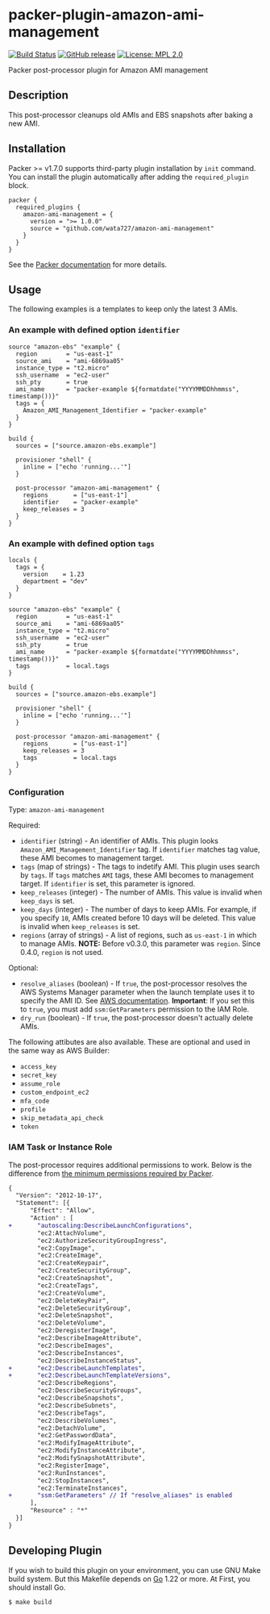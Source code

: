 # packer-plugin-amazon-ami-management

[![Build Status](https://github.com/wata727/packer-plugin-amazon-ami-management/workflows/build/badge.svg?branch=master)](https://github.com/wata727/packer-plugin-amazon-ami-management/actions)
[![GitHub release](https://img.shields.io/github/release/wata727/packer-plugin-amazon-ami-management.svg)](https://github.com/wata727/packer-plugin-amazon-ami-management/releases/latest)
[![License: MPL 2.0](https://img.shields.io/badge/License-MPL%202.0-blue.svg)](LICENSE)

Packer post-processor plugin for Amazon AMI management

## Description

This post-processor cleanups old AMIs and EBS snapshots after baking a new AMI.

## Installation

Packer >= v1.7.0 supports third-party plugin installation by `init` command. You can install the plugin automatically after adding the `required_plugin` block.

```hcl
packer {
  required_plugins {
    amazon-ami-management = {
      version = ">= 1.0.0"
      source = "github.com/wata727/amazon-ami-management"
    }
  }
}
```

See the [Packer documentation](https://www.packer.io/docs/plugins#installing-plugins) for more details.

## Usage

The following examples is a templates to keep only the latest 3 AMIs.

### An example with defined option `identifier`

```hcl
source "amazon-ebs" "example" {
  region        = "us-east-1"
  source_ami    = "ami-6869aa05"
  instance_type = "t2.micro"
  ssh_username  = "ec2-user"
  ssh_pty       = true
  ami_name      = "packer-example ${formatdate("YYYYMMDDhhmmss", timestamp())}"
  tags = {
    Amazon_AMI_Management_Identifier = "packer-example"
  }
}

build {
  sources = ["source.amazon-ebs.example"]

  provisioner "shell" {
    inline = ["echo 'running...'"]
  }

  post-processor "amazon-ami-management" {
    regions       = ["us-east-1"]
    identifier    = "packer-example"
    keep_releases = 3
  }
}
```

### An example with defined option `tags`

```hcl
locals {
  tags = {
    version    = 1.23
    department = "dev"
  }
}

source "amazon-ebs" "example" {
  region        = "us-east-1"
  source_ami    = "ami-6869aa05"
  instance_type = "t2.micro"
  ssh_username  = "ec2-user"
  ssh_pty       = true
  ami_name      = "packer-example ${formatdate("YYYYMMDDhhmmss", timestamp())}"
  tags          = local.tags
}

build {
  sources = ["source.amazon-ebs.example"]

  provisioner "shell" {
    inline = ["echo 'running...'"]
  }

  post-processor "amazon-ami-management" {
    regions       = ["us-east-1"]
    keep_releases = 3
    tags          = local.tags
  }
}
```

### Configuration

Type: `amazon-ami-management`

Required:

- `identifier` (string) - An identifier of AMIs. This plugin looks `Amazon_AMI_Management_Identifier` tag. If `identifier` matches tag value, these AMI becomes to management target.
- `tags` (map of strings) - The tags to indetify AMI. This plugin uses search by `tags`. If `tags` matches `AMI` tags, these AMI becomes to management target. If `identifier` is set, this parameter is ignored.
- `keep_releases` (integer) - The number of AMIs. This value is invalid when `keep_days` is set.
- `keep_days` (integer) - The number of days to keep AMIs. For example, if you specify `10`, AMIs created before 10 days will be deleted. This value is invalid when `keep_releases` is set.
- `regions` (array of strings) - A list of regions, such as `us-east-1` in which to manage AMIs. **NOTE:** Before v0.3.0, this parameter was `region`. Since 0.4.0, `region` is not used.

Optional:

- `resolve_aliases` (boolean) - If `true`, the post-processor resolves the AWS Systems Manager parameter when the launch template uses it to specify the AMI ID. See [AWS documentation](https://docs.aws.amazon.com/autoscaling/ec2/userguide/using-systems-manager-parameters.html). **Important**: If you set this to `true`, you must add `ssm:GetParameters` permission to the IAM Role.
- `dry_run` (boolean) - If `true`, the post-processor doesn't actually delete AMIs.

The following attibutes are also available. These are optional and used in the same way as AWS Builder:

- `access_key`
- `secret_key`
- `assume_role`
- `custom_endpoint_ec2`
- `mfa_code`
- `profile`
- `skip_metadata_api_check`
- `token`

### IAM Task or Instance Role

The post-processor requires additional permissions to work. Below is the difference from [the minimum permissions required by Packer](https://www.packer.io/docs/builders/amazon.html#iam-task-or-instance-role).

```diff
{
  "Version": "2012-10-17",
  "Statement": [{
      "Effect": "Allow",
      "Action" : [
+       "autoscaling:DescribeLaunchConfigurations",
        "ec2:AttachVolume",
        "ec2:AuthorizeSecurityGroupIngress",
        "ec2:CopyImage",
        "ec2:CreateImage",
        "ec2:CreateKeypair",
        "ec2:CreateSecurityGroup",
        "ec2:CreateSnapshot",
        "ec2:CreateTags",
        "ec2:CreateVolume",
        "ec2:DeleteKeyPair",
        "ec2:DeleteSecurityGroup",
        "ec2:DeleteSnapshot",
        "ec2:DeleteVolume",
        "ec2:DeregisterImage",
        "ec2:DescribeImageAttribute",
        "ec2:DescribeImages",
        "ec2:DescribeInstances",
        "ec2:DescribeInstanceStatus",
+       "ec2:DescribeLaunchTemplates",
+       "ec2:DescribeLaunchTemplateVersions",
        "ec2:DescribeRegions",
        "ec2:DescribeSecurityGroups",
        "ec2:DescribeSnapshots",
        "ec2:DescribeSubnets",
        "ec2:DescribeTags",
        "ec2:DescribeVolumes",
        "ec2:DetachVolume",
        "ec2:GetPasswordData",
        "ec2:ModifyImageAttribute",
        "ec2:ModifyInstanceAttribute",
        "ec2:ModifySnapshotAttribute",
        "ec2:RegisterImage",
        "ec2:RunInstances",
        "ec2:StopInstances",
        "ec2:TerminateInstances",
+       "ssm:GetParameters" // If "resolve_aliases" is enabled
      ],
      "Resource" : "*"
  }]
}
```

## Developing Plugin

If you wish to build this plugin on your environment, you can use GNU Make build system.
But this Makefile depends on [Go](https://golang.org/) 1.22 or more. At First, you should install Go.

```
$ make build
```
